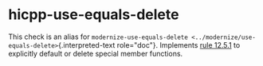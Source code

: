 # hicpp-use-equals-delete

This check is an alias for
`modernize-use-equals-delete <../modernize/use-equals-delete>`{.interpreted-text
role="doc"}. Implements [rule
12.5.1](https://www.perforce.com/resources/qac/high-integrity-cpp-coding-standard/special-member-functions)
to explicitly default or delete special member functions.
